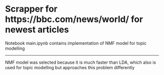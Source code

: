 <h1> Scrapper for https://bbc.com/news/world/ for newest articles </h1>

Notebook main.ipynb contains implementation of NMF model for topic modelling

<hr>

NMF model was selected because it is much faster than LDA, which also is used for topic modelling but approaches this problem differently
